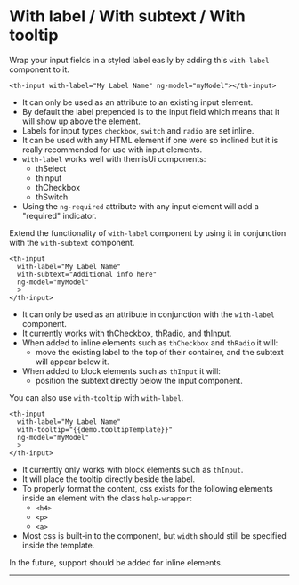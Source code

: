 # With label / With subtext / With tooltip

Wrap your input fields in a styled label easily by adding this `with-label` component to it.

`<th-input with-label="My Label Name" ng-model="myModel"></th-input>`

- It can only be used as an attribute to an existing input element.
- By default the label prepended is to the input field which means that it will
show up above the element.
- Labels for input types `checkbox`, `switch` and `radio` are set inline.
- It can be used with any HTML element if one were so inclined but it is really
recommended for use with input elements.
- `with-label` works well with themisUi components:
  - thSelect
  - thInput
  - thCheckbox
  - thSwitch
- Using the `ng-required` attribute with any input element will add a "required" indicator.

Extend the functionality of `with-label` component by using it
in conjunction with the `with-subtext` component.

```
<th-input
  with-label="My Label Name"
  with-subtext="Additional info here"
  ng-model="myModel"
  >
</th-input>
```

- It can only be used as an attribute in conjunction with the `with-label` component.
- It currently works with thCheckbox, thRadio, and thInput.
- When added to inline elements such as `thCheckbox` and `thRadio` it will:
  - move the existing label to the top of their container, and the subtext will appear below it.
- When added to block elements such as `thInput` it will:
  - position the subtext directly below the input component.

You can also use `with-tooltip` with `with-label`.

```
<th-input
  with-label="My Label Name"
  with-tooltip="{{demo.tooltipTemplate}}"
  ng-model="myModel"
  >
</th-input>
```

- It currently only works with block elements such as `thInput`.
- It will place the tooltip directly beside the label.
- To properly format the content, css exists for the following elements inside an element 
with the class `help-wrapper`:
  - `<h4>`
  - `<p>`
  - `<a>`
- Most css is built-in to the component, but `width` should still be specified inside the template.

In the future, support should be added for inline elements.


---
